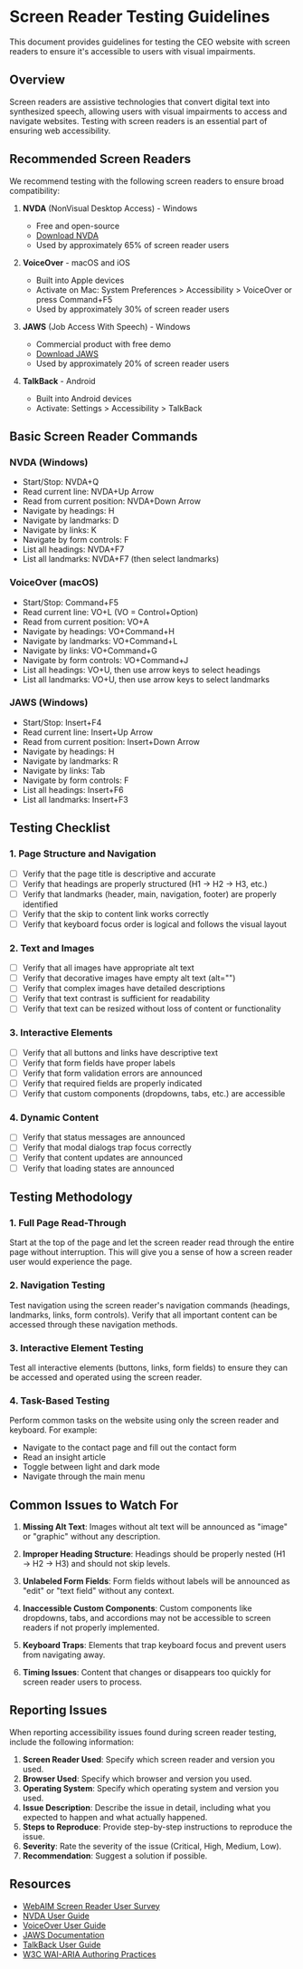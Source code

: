# Screen Reader Testing Guidelines

This document provides guidelines for testing the CEO website with screen readers to ensure it's accessible to users with visual impairments.

## Overview

Screen readers are assistive technologies that convert digital text into synthesized speech, allowing users with visual impairments to access and navigate websites. Testing with screen readers is an essential part of ensuring web accessibility.

## Recommended Screen Readers

We recommend testing with the following screen readers to ensure broad compatibility:

1. **NVDA** (NonVisual Desktop Access) - Windows
   - Free and open-source
   - [Download NVDA](https://www.nvaccess.org/download/)
   - Used by approximately 65% of screen reader users

2. **VoiceOver** - macOS and iOS
   - Built into Apple devices
   - Activate on Mac: System Preferences > Accessibility > VoiceOver or press Command+F5
   - Used by approximately 30% of screen reader users

3. **JAWS** (Job Access With Speech) - Windows
   - Commercial product with free demo
   - [Download JAWS](https://www.freedomscientific.com/products/software/jaws/)
   - Used by approximately 20% of screen reader users

4. **TalkBack** - Android
   - Built into Android devices
   - Activate: Settings > Accessibility > TalkBack

## Basic Screen Reader Commands

### NVDA (Windows)

- Start/Stop: NVDA+Q
- Read current line: NVDA+Up Arrow
- Read from current position: NVDA+Down Arrow
- Navigate by headings: H
- Navigate by landmarks: D
- Navigate by links: K
- Navigate by form controls: F
- List all headings: NVDA+F7
- List all landmarks: NVDA+F7 (then select landmarks)

### VoiceOver (macOS)

- Start/Stop: Command+F5
- Read current line: VO+L (VO = Control+Option)
- Read from current position: VO+A
- Navigate by headings: VO+Command+H
- Navigate by landmarks: VO+Command+L
- Navigate by links: VO+Command+G
- Navigate by form controls: VO+Command+J
- List all headings: VO+U, then use arrow keys to select headings
- List all landmarks: VO+U, then use arrow keys to select landmarks

### JAWS (Windows)

- Start/Stop: Insert+F4
- Read current line: Insert+Up Arrow
- Read from current position: Insert+Down Arrow
- Navigate by headings: H
- Navigate by landmarks: R
- Navigate by links: Tab
- Navigate by form controls: F
- List all headings: Insert+F6
- List all landmarks: Insert+F3

## Testing Checklist

### 1. Page Structure and Navigation

- [ ] Verify that the page title is descriptive and accurate
- [ ] Verify that headings are properly structured (H1 → H2 → H3, etc.)
- [ ] Verify that landmarks (header, main, navigation, footer) are properly identified
- [ ] Verify that the skip to content link works correctly
- [ ] Verify that keyboard focus order is logical and follows the visual layout

### 2. Text and Images

- [ ] Verify that all images have appropriate alt text
- [ ] Verify that decorative images have empty alt text (alt="")
- [ ] Verify that complex images have detailed descriptions
- [ ] Verify that text contrast is sufficient for readability
- [ ] Verify that text can be resized without loss of content or functionality

### 3. Interactive Elements

- [ ] Verify that all buttons and links have descriptive text
- [ ] Verify that form fields have proper labels
- [ ] Verify that form validation errors are announced
- [ ] Verify that required fields are properly indicated
- [ ] Verify that custom components (dropdowns, tabs, etc.) are accessible

### 4. Dynamic Content

- [ ] Verify that status messages are announced
- [ ] Verify that modal dialogs trap focus correctly
- [ ] Verify that content updates are announced
- [ ] Verify that loading states are announced

## Testing Methodology

### 1. Full Page Read-Through

Start at the top of the page and let the screen reader read through the entire page without interruption. This will give you a sense of how a screen reader user would experience the page.

### 2. Navigation Testing

Test navigation using the screen reader's navigation commands (headings, landmarks, links, form controls). Verify that all important content can be accessed through these navigation methods.

### 3. Interactive Element Testing

Test all interactive elements (buttons, links, form fields) to ensure they can be accessed and operated using the screen reader.

### 4. Task-Based Testing

Perform common tasks on the website using only the screen reader and keyboard. For example:
- Navigate to the contact page and fill out the contact form
- Read an insight article
- Toggle between light and dark mode
- Navigate through the main menu

## Common Issues to Watch For

1. **Missing Alt Text**: Images without alt text will be announced as "image" or "graphic" without any description.

2. **Improper Heading Structure**: Headings should be properly nested (H1 → H2 → H3) and should not skip levels.

3. **Unlabeled Form Fields**: Form fields without labels will be announced as "edit" or "text field" without any context.

4. **Inaccessible Custom Components**: Custom components like dropdowns, tabs, and accordions may not be accessible to screen readers if not properly implemented.

5. **Keyboard Traps**: Elements that trap keyboard focus and prevent users from navigating away.

6. **Timing Issues**: Content that changes or disappears too quickly for screen reader users to process.

## Reporting Issues

When reporting accessibility issues found during screen reader testing, include the following information:

1. **Screen Reader Used**: Specify which screen reader and version you used.
2. **Browser Used**: Specify which browser and version you used.
3. **Operating System**: Specify which operating system and version you used.
4. **Issue Description**: Describe the issue in detail, including what you expected to happen and what actually happened.
5. **Steps to Reproduce**: Provide step-by-step instructions to reproduce the issue.
6. **Severity**: Rate the severity of the issue (Critical, High, Medium, Low).
7. **Recommendation**: Suggest a solution if possible.

## Resources

- [WebAIM Screen Reader User Survey](https://webaim.org/projects/screenreadersurvey9/)
- [NVDA User Guide](https://www.nvaccess.org/files/nvda/documentation/userGuide.html)
- [VoiceOver User Guide](https://support.apple.com/guide/voiceover/welcome/mac)
- [JAWS Documentation](https://support.freedomscientific.com/documentation/jaws)
- [TalkBack User Guide](https://support.google.com/accessibility/android/answer/6283677)
- [W3C WAI-ARIA Authoring Practices](https://www.w3.org/WAI/ARIA/apg/)
